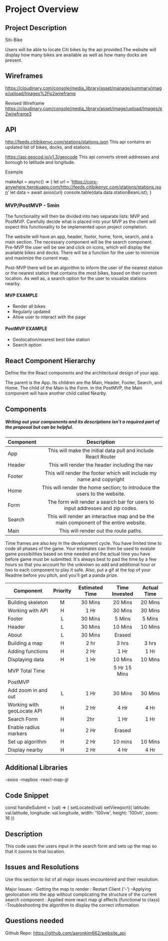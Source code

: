 # Project Overview


## Project Description

Siti-Bike

Users will be able to locate Citi bikes by the api provided.The website will display how many bikes are available as well as how many docks are present.

## Wireframes

https://cloudinary.com/console/media_library/asset/manage/summary/image/upload/Images%2Fp2wireframe

Revised Wireframe
https://cloudinary.com/console/media_library/asset/image/upload/Images/p2wireframe3

## API

http://feeds.citibikenyc.com/stations/stations.json
This api contains an updated list of bikes, docks, and stations.

https://api.geocod.io/v1.3/geocode
This api converts street addresses and borough to latitude and longitude.

Example

makeApi = async() => {
    let url = 'https://cors-anywhere.herokuapp.com/http://feeds.citibikenyc.com/stations/stations.json'
    let data = await axios(url)
    console.table(data.data.stationBeanList);
  }
### MVP/PostMVP - 5min

The functionality will then be divided into two separate lists: MVP and PostMVP.  Carefully decide what is placed into your MVP as the client will expect this functionality to be implemented upon project completion.  

The website will have an app, header, footer, home, form, search, and a main section. The necessary component will be the search component. Pre-MVP the user will be see and click on icons, which will display the available bikes and docks. There will be a function for the user to minimize and maximize the current map.

Post-MVP there will be an algorithm to inform the user of the nearest station or the nearest station that contains the most bikes, based on their current location. As well as, a search option for the user to visualize stations nearby.

#### MVP EXAMPLE
- Render all bikes
- Regularly updated
- Allow user to interact with the page

#### PostMVP EXAMPLE
- Geolocation/nearest best bike station
- Search option

## React Component Hierarchy

Define the the React components and the architectural design of your app.

The parent is the App. Its children are the Main, Header, Footer, Search, and Home. The child of the Main is the Form. In the PostMVP, the Main component will have another child called Nearby.

## Components
##### Writing out your components and its descriptions isn't a required part of the proposal but can be helpful.

| Component | Description |
| --- | :---: |  
| App | This will make the initial data pull and include React Router|
| Header | This will render the header including the nav |
| Footer | This will render the footer which will include my name and copyright |
| Home | This will render the home section; to introduce the users to the website. |
| Form | The form will render a search bar for users to input addresses and zip codes. |
| Search | This will render an interactive map and be the main component of the entire website. |
| Main | This will render out the route paths. |


Time frames are also key in the development cycle.  You have limited time to code all phases of the game.  Your estimates can then be used to evalute game possibilities based on time needed and the actual time you have before game must be submitted. It's always best to pad the time by a few hours so that you account for the unknown so add and additional hour or two to each component to play it safe. Also, put a gif at the top of your Readme before you pitch, and you'll get a panda prize.

| Component | Priority | Estimated Time | Time Invested | Actual Time |
| --- | :---: |  :---: | :---: | :---: |
| Building skeleton | M | 30 Mins | 20 Mins | 20 Mins |
| Working with API | H | 1 Hr | 30 Mins | 30 Mins
| Footer | L | 30 Mins | 5 Mins | 5 Mins |
| Header | L | 30 Mins | 10 Mins | 10 Mins |
| About | L | 30 Mins | Erased | |
| Building a map | H | 2 hr | 3 hrs | 3 hrs |
| Adding functions | H | 2 Hr | 1 Hr | 1 Hr |
| Displaying data | H | 1 Hr | 10 Mins | 10 Mins |
| MVP Total Time | | | 5 Hr 15 Mins |
| PostMVP | | | |
| Add zoom in and out | L | 1 Hr | 30 Mins | 30 Mins
| Working with geoLocate API | H | 2 Hr | 4 Hr | 4 Hr
| Search Form | H | 2hr | 1 Hr | 1 Hr |
| Enable radius markers | H | 2 Hr | Erased | |
| Set up algorithm | H | 2 Hr | 10 mins | 10 Mins
| Display nearby | H | 2 Hr | 4 Hr | 4 Hr |


## Additional Libraries
 -axios
 -mapbox
 -react-map-gl

## Code Snippet

const handleSubmit = (val) => {
  setLocated(val)
  setViewport({
    latitude: val.latitude,
    longitude: val.longitude,
    width: '100vw',
    height: '100vh',
    zoom: 16
  })

## Description
  This code uses the users input in the search form and sets up the map so that it zooms to that location.

## Issues and Resolutions
 Use this section to list of all major issues encountered and their resolution.

 Major Issues:
 -Getting the map to render : Restart Client ('-')
 -Applying geolocation into the app without complicating the structure of the current search component : Applied more react map gl effects
 (functional to class)
 -Troubleshooting the algorithm to display the correct information

## Questions needed
Github Repo: https://github.com/aaronkim662/website_api
